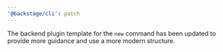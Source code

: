 ```yaml
---
'@backstage/cli': patch
---
```


The backend plugin template for the `new` command has been updated to provide more guidance and use a more modern structure.
